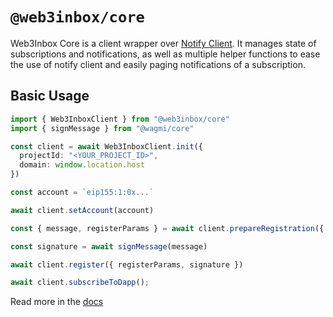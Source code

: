 # `@web3inbox/core`

Web3Inbox Core is a client wrapper over [Notify Client](https://github.com/WalletConnect/notify-client-js). It manages state
of subscriptions and notifications, as well as multiple helper functions to ease the use of notify client and easily paging
notifications of a subscription.

## Basic Usage 

```typescript
import { Web3InboxClient } from "@web3inbox/core"
import { signMessage } from "@wagmi/core"

const client = await Web3InboxClient.init({
  projectId: "<YOUR_PROJECT_ID>",
  domain: window.location.host
})

const account = `eip155:1:0x...`

await client.setAccount(account)

const { message, registerParams } = await client.prepareRegistration({ account });

const signature = await signMessage(message)

await client.register({ registerParams, signature })

await client.subscribeToDapp();
```

Read more in the [docs](https://docs.walletconnect.com/web3inbox/frontend-integration/api?platform=javascript)
